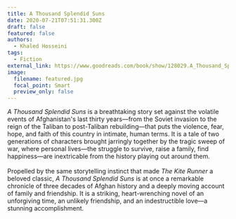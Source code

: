 ```yaml
---
title: A Thousand Splendid Suns
date: 2020-07-21T07:51:31.300Z
draft: false
featured: false
authors:
  - Khaled Hosseini
tags:
  - Fiction
external_link: https://www.goodreads.com/book/show/128029.A_Thousand_Splendid_Suns
image:
  filename: featured.jpg
  focal_point: Smart
  preview_only: false
---
```

*A Thousand Splendid Suns* is a breathtaking story set against the volatile events of Afghanistan's last thirty years—from the Soviet invasion to the reign of the Taliban to post-Taliban rebuilding—that puts the violence, fear, hope, and faith of this country in intimate, human terms. It is a tale of two generations of characters brought jarringly together by the tragic sweep of war, where personal lives—the struggle to survive, raise a family, find happiness—are inextricable from the history playing out around them.\
\
Propelled by the same storytelling instinct that made *The Kite Runner* a beloved classic, *A Thousand Splendid Suns* is at once a remarkable chronicle of three decades of Afghan history and a deeply moving account of family and friendship. It is a striking, heart-wrenching novel of an unforgiving time, an unlikely friendship, and an indestructible love—a stunning accomplishment.